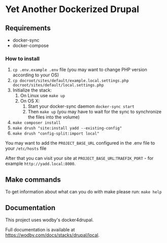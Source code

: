 # Yet Another Dockerized Drupal

## Requirements

- docker-sync
- docker-compose

### How to install


1. `cp .env.example .env` file (you may want to change PHP version according to your OS)
1. `cp docroot/sites/default/example.local.settings.php docroot/sites/default/local.settings.php`
1. Initialize the stack:
    1. On Linux use `make up`
    1. On OS X:
        1. Start your docker-sync daemon `docker-sync start`
        1. Then `make up` (you may have to wait for the sync to synchronize the files into the volume)
1. `make composer install`
1. `make drush "site:install yadd --existing-config"`
1. `make drush "config-split:import local"`

You may want to add the `PROJECT_BASE_URL` configured in the .env file to your `/etc/hosts` file

After that you can visit your site at `PROJECT_BASE_URL`:`TRAEFIK_PORT` - for example `http://yadd.local:8000`.

## Make commands

To get information about what can you do with make please run:
`make help`

## Documentation

This project uses wodby's docker4drupal.

Full documentation is available at https://wodby.com/docs/stacks/drupal/local.
